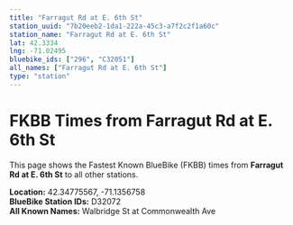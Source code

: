 ```yaml
---
title: "Farragut Rd at E. 6th St"
station_uuid: "7b20eeb2-1da1-222a-45c3-a7f2c2f1a60c"
station_name: "Farragut Rd at E. 6th St"
lat: 42.3334
lng: -71.02495
bluebike_ids: ["296", "C32051"]
all_names: ["Farragut Rd at E. 6th St"]
type: "station"
---
```


# FKBB Times from Farragut Rd at E. 6th St

This page shows the Fastest Known BlueBike (FKBB) times from **Farragut Rd at E. 6th St** to all other stations.

**Location:** 42.34775567, -71.1356758  
**BlueBike Station IDs:** D32072  
**All Known Names:** Walbridge St at Commonwealth Ave

